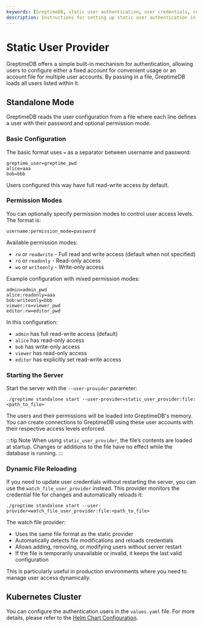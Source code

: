 ```yaml
---
keywords: [GreptimeDB, static user authentication, user credentials, configuration file, database authentication]
description: Instructions for setting up static user authentication in GreptimeDB using a configuration file with user credentials.
---
```


# Static User Provider

GreptimeDB offers a simple built-in mechanism for authentication, allowing users to configure either a fixed account for convenient usage or an account file for multiple user accounts. By passing in a file, GreptimeDB loads all users listed within it.

## Standalone Mode

GreptimeDB reads the user configuration from a file where each line defines a user with their password and optional permission mode.

### Basic Configuration

The basic format uses `=` as a separator between username and password:

```
greptime_user=greptime_pwd
alice=aaa
bob=bbb
```

Users configured this way have full read-write access by default.

### Permission Modes

You can optionally specify permission modes to control user access levels. The format is:

```
username:permission_mode=password
```

Available permission modes:
- `rw` or `readwrite` - Full read and write access (default when not specified)
- `ro` or `readonly` - Read-only access
- `wo` or `writeonly` - Write-only access

Example configuration with mixed permission modes:

```
admin=admin_pwd
alice:readonly=aaa
bob:writeonly=bbb
viewer:ro=viewer_pwd
editor:rw=editor_pwd
```

In this configuration:
- `admin` has full read-write access (default)
- `alice` has read-only access
- `bob` has write-only access
- `viewer` has read-only access
- `editor` has explicitly set read-write access

### Starting the Server

Start the server with the `--user-provider` parameter:

```shell
./greptime standalone start --user-provider=static_user_provider:file:<path_to_file>
```

The users and their permissions will be loaded into GreptimeDB's memory. You can create connections to GreptimeDB using these user accounts with their respective access levels enforced.

:::tip Note
When using `static_user_provider`, the file’s contents are loaded at startup. Changes or additions to the file have no effect while the database is running.
:::

### Dynamic File Reloading

If you need to update user credentials without restarting the server, you can use the `watch_file_user_provider` instead. This provider monitors the credential file for changes and automatically reloads it:

```shell
./greptime standalone start --user-provider=watch_file_user_provider:file:<path_to_file>
```

The watch file provider:
- Uses the same file format as the static provider
- Automatically detects file modifications and reloads credentials
- Allows adding, removing, or modifying users without server restart
- If the file is temporarily unavailable or invalid, it keeps the last valid configuration

This is particularly useful in production environments where you need to manage user access dynamically.

## Kubernetes Cluster

You can configure the authentication users in the `values.yaml` file.
For more details, please refer to the [Helm Chart Configuration](/user-guide/deployments-administration/deploy-on-kubernetes/common-helm-chart-configurations.md#authentication-configuration).

